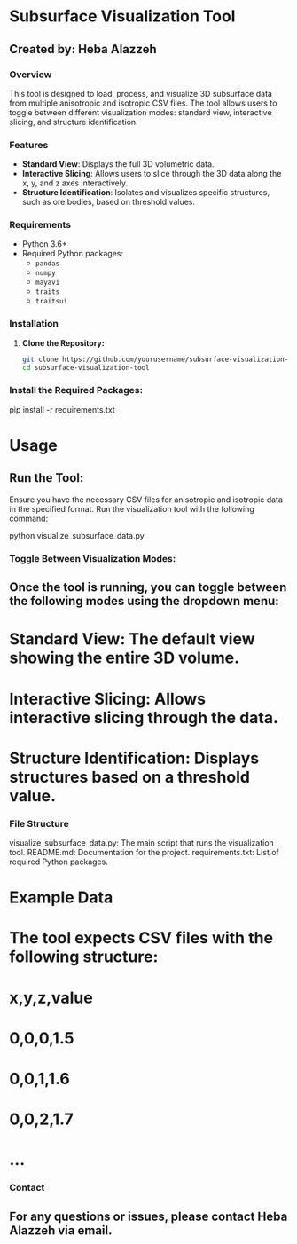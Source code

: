 # Subsurface Visualization Tool

## Created by: Heba Alazzeh

### Overview
This tool is designed to load, process, and visualize 3D subsurface data from multiple anisotropic and isotropic CSV files. The tool allows users to toggle between different visualization modes: standard view, interactive slicing, and structure identification.

### Features
- **Standard View**: Displays the full 3D volumetric data.
- **Interactive Slicing**: Allows users to slice through the 3D data along the x, y, and z axes interactively.
- **Structure Identification**: Isolates and visualizes specific structures, such as ore bodies, based on threshold values.

### Requirements
- Python 3.6+
- Required Python packages:
  - `pandas`
  - `numpy`
  - `mayavi`
  - `traits`
  - `traitsui`

### Installation

1. **Clone the Repository:**
   ```bash
   git clone https://github.com/yourusername/subsurface-visualization-tool.git
   cd subsurface-visualization-tool


### Install the Required Packages:
pip install -r requirements.txt

# Usage
## Run the Tool:

Ensure you have the necessary CSV files for anisotropic and isotropic data in the specified format.
Run the visualization tool with the following command:

python visualize_subsurface_data.py

### Toggle Between Visualization Modes:

## Once the tool is running, you can toggle between the following modes using the dropdown menu:

# Standard View: The default view showing the entire 3D volume.
# Interactive Slicing: Allows interactive slicing through the data.
# Structure Identification: Displays structures based on a threshold value.

### File Structure
visualize_subsurface_data.py: The main script that runs the visualization tool.
README.md: Documentation for the project.
requirements.txt: List of required Python packages.

# Example Data
# The tool expects CSV files with the following structure:

# x,y,z,value
# 0,0,0,1.5
# 0,0,1,1.6
# 0,0,2,1.7
# ...


### Contact
## For any questions or issues, please contact Heba Alazzeh via email.
